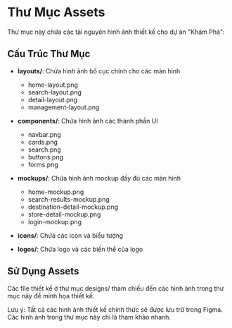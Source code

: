 # Thư Mục Assets

Thư mục này chứa các tài nguyên hình ảnh thiết kế cho dự án "Khám Phá":

## Cấu Trúc Thư Mục

- **layouts/**: Chứa hình ảnh bố cục chính cho các màn hình
  - home-layout.png
  - search-layout.png
  - detail-layout.png
  - management-layout.png
  
- **components/**: Chứa hình ảnh các thành phần UI
  - navbar.png
  - cards.png
  - search.png
  - buttons.png
  - forms.png
  
- **mockups/**: Chứa hình ảnh mockup đầy đủ các màn hình
  - home-mockup.png
  - search-results-mockup.png
  - destination-detail-mockup.png
  - store-detail-mockup.png
  - login-mockup.png
  
- **icons/**: Chứa các icon và biểu tượng
  
- **logos/**: Chứa logo và các biến thể của logo

## Sử Dụng Assets

Các file thiết kế ở thư mục designs/ tham chiếu đến các hình ảnh trong thư mục này để minh họa thiết kế.

Lưu ý: Tất cả các hình ảnh thiết kế chính thức sẽ được lưu trữ trong Figma. Các hình ảnh trong thư mục này chỉ là tham khảo nhanh.